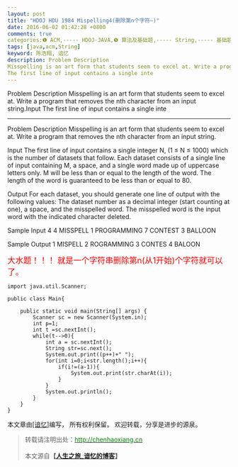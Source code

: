 ```yaml
---
layout: post
title: "HDOJ HDU 1984 Mispelling4(删除第n个字符~)"
date: 2016-06-02 01:42:28 +0800
comments: true
categories:❶ ACM,----- HDOJ-JAVA,❺ 算法及基础题,----- String,----- 基础题
tags: [java,acm,String]
keyword: 陈浩翔, 谙忆
description: Problem Description 
Misspelling is an art form that students seem to excel at. Write a program that removes the nth character from an input string.Input 
The first line of input contains a single inte 
---
```



Problem Description 
Misspelling is an art form that students seem to excel at. Write a program that removes the nth character from an input string.Input 
The first line of input contains a single inte
<!-- more -->
----------

Problem Description
Misspelling is an art form that students seem to excel at. Write a program that removes the nth character from an input string.

 

Input
The first line of input contains a single integer N, (1 ≤ N ≤ 1000) which is the number of datasets that follow.
Each dataset consists of a single line of input containing M, a space, and a single word made up of uppercase letters only. M will be less than or equal to the length of the word. The length of the word is guaranteed to be less than or equal to 80.
 

Output
For each dataset, you should generate one line of output with the following values: The dataset number as a decimal integer (start counting at one), a space, and the misspelled word. The misspelled word is the input word with the indicated character deleted.

 

Sample Input
4
4 MISSPELL
1 PROGRAMMING
7 CONTEST
3 BALLOON
 

Sample Output
1 MISPELL
2 ROGRAMMING
3 CONTES
4 BALOON


<font color="red" size="4">
大水题！！！
就是一个字符串删除第n(从1开始)个字符就可以了。
</font>

```
import java.util.Scanner;

public class Main{

	public static void main(String[] args) {
		Scanner sc = new Scanner(System.in);
		int p=1;
		int t =sc.nextInt();
		while(t-->0){
			int a = sc.nextInt();
			String str=sc.next();
			System.out.print((p++)+" ");
			for(int i=0;i<str.length();i++){
				if(i!=(a-1)){
					System.out.print(str.charAt(i));
				}
			}
			System.out.println();
		}
	}
}

```

本文章由<a href="http://chenhaoxiang.cn/">[谙忆]</a>编写， 所有权利保留。 
欢迎转载，分享是进步的源泉。
<blockquote cite='陈浩翔'>
<p background-color='#D3D3D3'>转载请注明出处：<a href='http://chenhaoxiang.cn'><font color="green">http://chenhaoxiang.cn</font></a><br><br>
本文源自<strong>【<a href='http://chenhaoxiang.cn' target='_blank'>人生之旅_谙忆的博客</a>】</strong></p>
</blockquote>
